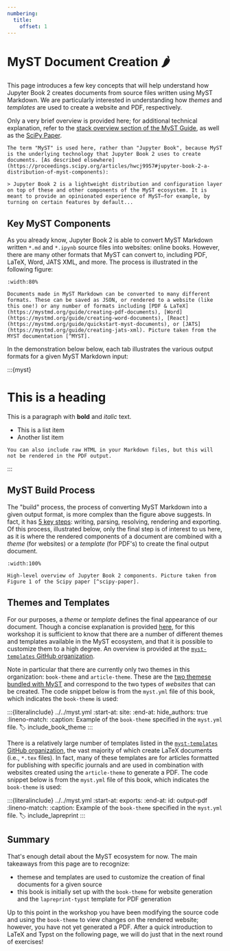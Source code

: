 ```yaml
---
numbering:
  title:
    offset: 1
---
```


# MyST Document Creation 🌶

This page introduces a few key concepts that will help understand how Jupyter Book 2 creates documents from source files written using MyST Markdown. We are particularly interested in understanding how _themes_ and _templates_ are used to create a website and PDF, respectively. 

Only a very brief overview is provided here; for additional technical explanation, refer to the [stack overview section of the MyST Guide](https://mystmd.org/guide/overview), as well as the [SciPy Paper](https://proceedings.scipy.org/articles/hwcj9957).

```{tip}
The term "MyST" is used here, rather than "Jupyter Book", because MyST is the underlying technology that Jupyter Book 2 uses to create documents. [As described elsewhere](https://proceedings.scipy.org/articles/hwcj9957#jupyter-book-2-a-distribution-of-myst-components):

> Jupyter Book 2 is a lightweight distribution and configuration layer on top of these and other components of the MyST ecosystem. It is meant to provide an opinionated experience of MyST–for example, by turning on certain features by default...

```

## Key MyST Components

As you already know, Jupyter Book 2 is able to convert MyST Markdown written `*.md` and `*.ipynb` source files into websites: online books. However, there are many other formats that MyST can convert to, including PDF, LaTeX, Word, JATS XML, and more. The process is illustrated in the following figure:


```{figure} ../figures/MyST.PNG
:width:80%

Documents made in MyST Markdown can be converted to many different formats. These can be saved as JSON, or rendered to a website (like this one!) or any number of formats including [PDF & LaTeX](https://mystmd.org/guide/creating-pdf-documents), [Word](https://mystmd.org/guide/creating-word-documents), [React](https://mystmd.org/guide/quickstart-myst-documents), or [JATS](https://mystmd.org/guide/creating-jats-xml). Picture taken from the MYST documentation [^MYST].
```

[^MYST]: https://mystmd.org/guide/

In the demonstration below below, each tab illustrates the various output formats for a given MyST Markdown input:

:::{myst}
# This is a heading
This is a paragraph with **bold** and *italic* text.
- This is a list item
- Another list item
```{warning} raw HTML
You can also include raw HTML in your Markdown files, but this will not be rendered in the PDF output.
```
:::

## MyST Build Process

The "build" process, the process of converting MyST Markdown into a given output format, is more complex than the figure above suggests. In fact, it has [5 key steps](https://mystmd.org/guide/overview#overview-build-process): writing, parsing, resolving, rendering and exporting. Of this process, illustrated below, only the final step is of interest to us here, as it is where the rendered components of a document are combined with a _theme_ (for websites) or a _template_ (for PDF's) to create the final output document.

```{figure} ./figures/myst-build.JPEG
:width:100%

High-level overview of Jupyter Book 2 components. Picture taken from Figure 1 of the Scipy paper [^scipy-paper].
```
[^scipy-paper]: https://proceedings.scipy.org/articles/hwcj9957#overview-of-jupyter-book-2s-architecture

## Themes and Templates

For our purposes, a _theme_ or _template_ defines the final appearance of our document. Though a concise explanation is provided [here](https://mystmd.org/guide/overview#overview-themes), for this workshop it is sufficient to know that there are a number of different themes and templates available in the MyST ecosystem, and that it is possible to customize them to a high degree. An overview is provided at the [`myst-templates` GitHub organization](https://github.com/myst-templates).

Note in particular that there are currently only two themes in this organization: `book-theme` and `article-theme`. These are the [two themese bundled with MyST](https://mystmd.org/guide/website-templates#default-web-themes) and correspond to the two types of _websites_ that can be created. The code snippet below is from the `myst.yml` file of this book, which indicates the `book-theme` is used:

:::{literalinclude} ../../myst.yml
:start-at: site:
:end-at: hide_authors: true
:lineno-match:
:caption: Example of the `book-theme` specified in the `myst.yml` file.
:label: include_book_theme
:::

There is a relatively large number of templates listed in the [`myst-templates` GitHub organization](https://github.com/myst-templates), the vast majority of which create LaTeX documents (i.e., `*.tex` files). In fact, many of these templates are for articles formatted for publishing with specific journals and are used in combination with websites created using the `article-theme` to generate a PDF. The code snippet below is from the `myst.yml` file of this book, which indicates the `book-theme` is used:

:::{literalinclude} ../../myst.yml
:start-at: exports:
:end-at: id: output-pdf
:lineno-match:
:caption: Example of the `book-theme` specified in the `myst.yml` file.
:label: include_lapreprint
:::

## Summary

That's enough detail about the MyST ecosystem for now. The main takeaways from this page are to recognize:
- themese and templates are used to customize the creation of final documents for a given source
- this book is initially set up with the `book-theme` for website generation and the `lapreprint-typst` template for PDF generation

Up to this point in the workshop you have been modifying the source code and using the `book-theme` to view changes on the rendered website; however, you have not yet generated a PDF. After a quick introduction to LaTeX and Typst on the following page, we will do just that in the next round of exercises! 